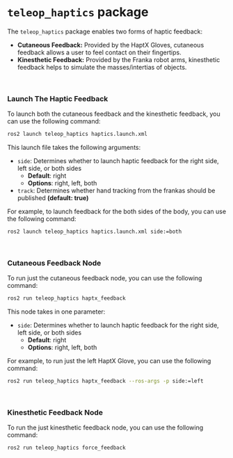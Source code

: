 # `teleop_haptics` package

The `teleop_haptics` package enables two forms of haptic feedback:
- __Cutaneous Feedback:__ Provided by the HaptX Gloves, cutaneous feedback allows a user to feel contact on their fingertips.
- __Kinesthetic Feedback:__ Provided by the Franka robot arms, kinesthetic feedback helps to simulate the masses/intertias of objects.

<br>

### Launch The Haptic Feedback

To launch both the cutaneous feedback and the kinesthetic feedback, you can use the following command:

```bash
ros2 launch teleop_haptics haptics.launch.xml
```

This launch file takes the following arguments:
- `side`: Determines whether to launch haptic feedback for the right side, left side, or both sides
    - __Default__: right
    - __Options__: right, left, both
- `track`: Determines whether hand tracking from the frankas should be published __(default: true)__

For example, to launch feedback for the both sides of the body, you can use the following command:

```bash
ros2 launch teleop_haptics haptics.launch.xml side:=both
```

<br>

### Cutaneous Feedback Node

To run just the cutaneous feedback node, you can use the following command:

```bash
ros2 run teleop_haptics haptx_feedback
```

This node takes in one parameter:
- `side`: Determines whether to launch haptic feedback for the right side, left side, or both sides
    - __Default__: right
    - __Options__: right, left, both

For example, to run just the left HaptX Glove, you can use the following command:

```bash
ros2 run teleop_haptics haptx_feedback --ros-args -p side:=left
```

<br>

### Kinesthetic Feedback Node

To run the just kinesthetic feedback node, you can use the following command:

```bash
ros2 run teleop_haptics force_feedback
```